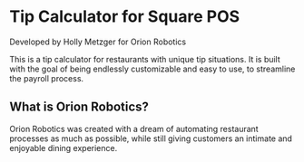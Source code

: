 # Tip Calculator for Square POS
Developed by Holly Metzger for Orion Robotics

This is a tip calculator for restaurants with unique tip situations. It is built with the goal of being endlessly customizable and easy to use, to streamline the payroll process.

## What is Orion Robotics?

Orion Robotics was created with a dream of automating restaurant processes as much as possible, while still giving customers an intimate and enjoyable dining experience.
